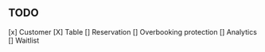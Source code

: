 ## TODO 


[x] Customer 
[X] Table
[] Reservation
[] Overbooking protection
[] Analytics
[] Waitlist







